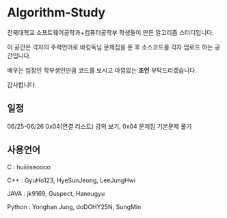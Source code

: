 # Algorithm-Study

전북대학교 소프트웨어공학과+컴퓨터공학부 학생들이 만든 알고리즘 스터디입니다.


이 공간은 각자의 주력언어로 바킹독님 문제집을 푼 후 소스코드를 각자 업로드 하는 공간입니다.


배우는 입장인 학부생인만큼 코드를 보시고 아낌없는 **조언** 부탁드리겠습니다.


감사합니다.

## 일정

06/25-06/26  0x04(연결 리스트) 강의 보기, 0x04 문제집 기본문제 풀기

## 사용언어
C : huiiiiseoooo

C++ : GyuHo123, HyeSunJeong, LeeJungHwi

JAVA : jk9169, Guspect, Haneugyu

Python : Yonghan Jung, doDOHY25N, SungMin
